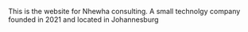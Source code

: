This is the website for Nhewha consulting. A small technolgy company founded in 2021 and located in Johannesburg
